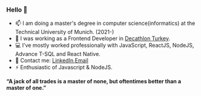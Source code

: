 ### Hello 👋
- 📫 I am doing a master's degree in computer science(informatics) at the Technical University of Munich. (2021-)
- 🔭 I was working as a Frontend Developer in [Decathlon Turkey](https://www.decathlon.com.tr/).
- 💻 I’ve mostly worked professionally with JavaScript, ReactJS, NodeJS, Advance T-SQL and React Native.
- 💬 Contact me: [LinkedIn](https://www.linkedin.com/in/gokhan-sisman/),[Email](mailto:gokhansisman97@gmail.com)
- ⚡ Enthusiastic of Javascript & NodeJS.

**“A jack of all trades is a master of none, but oftentimes better than a master of one.”**
<!--
**gokhansisman/gokhansisman** is a ✨ _special_ ✨ repository because its `README.md` (this file) appears on your GitHub profile.

Here are some ideas to get you started:

- 🔭 I’m currently working on ...
- 🌱 I’m currently learning ...
- 👯 I’m looking to collaborate on ...
- 🤔 I’m looking for help with ...
- 💬 Ask me about ...
- 📫 How to reach me: ...
- 😄 Pronouns: ...
- ⚡ Fun fact: ...
-->
